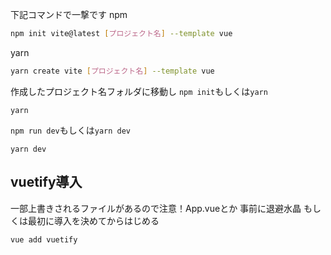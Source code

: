 下記コマンドで一撃です
npm
```bash
npm init vite@latest [プロジェクト名] --template vue
```
yarn
```bash
yarn create vite [プロジェクト名] --template vue
```
作成したプロジェクト名フォルダに移動し
`npm init`もしくは`yarn`
```
yarn
```
`npm run dev`もしくは`yarn dev`
```
yarn dev
```

## vuetify導入
一部上書きされるファイルがあるので注意！App.vueとか
事前に退避水晶
もしくは最初に導入を決めてからはじめる
```bash
vue add vuetify
```